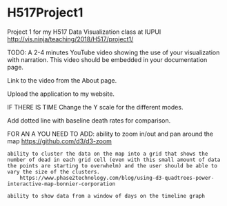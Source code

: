 # H517Project1
Project 1 for my H517 Data Visualization class at IUPUI
http://vis.ninja/teaching/2018/H517/project1/

TODO:
A 2-4 minutes YouTube video showing the use of your visualization with narration. This video should be embedded in your documentation page.

Link to the video from the About page.

Upload the application to my website.

IF THERE IS TIME
Change the Y scale for the different modes.

Add dotted line with baseline death rates for comparison.

FOR AN A YOU NEED TO ADD:
	ability to zoom in/out and pan around the map
		https://github.com/d3/d3-zoom

	ability to cluster the data on the map into a grid that shows the number of dead in each grid cell (even with this small amount of data the points are starting to overwhelm) and the user should be able to vary the size of the clusters.
		https://www.phase2technology.com/blog/using-d3-quadtrees-power-interactive-map-bonnier-corporation

	ability to show data from a window of days on the timeline graph

